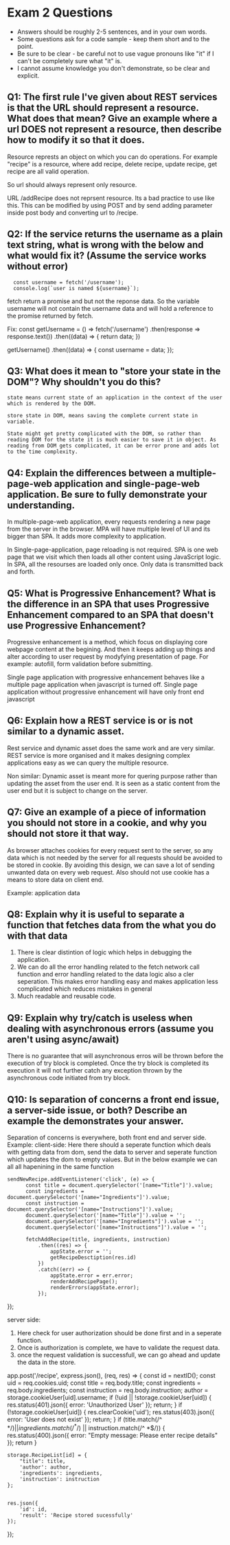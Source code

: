# Exam 2 Questions

* Answers should be roughly 2-5 sentences, and in your own words.  
* Some questions ask for a code sample - keep them short and to the point.
* Be sure to be clear - be careful not to use vague pronouns like "it" if I can't be completely sure what "it" is.
* I cannot assume knowledge you don't demonstrate, so be clear and explicit.

## Q1: The first rule I've given about REST services is that the URL should represent a resource.  What does that mean?  Give an example where a url DOES not represent a resource, then describe how to modify it so that it does.

Resource represts an object on which you can do operations.
For example "recipe" is a resource, where add recipe, delete recipe, update recipe, get recipe are all valid operation.

So url should always represent only resource.

URL /addRecipe does not reprsent resource. Its a bad practice to use like this.
This can be modified by using POST and by send adding parameter inside post body and converting url to /recipe.

## Q2: If the service returns the username as a plain text string, what is wrong with the below and what would fix it? (Assume the service works without error)

```
  const username = fetch('/username');
  console.log(`user is named ${username}`);
```  
fetch return a promise and but not the reponse data. So the variable username will not contain the username data and will hold a reference to the promise returned by fetch.

Fix:
const getUsername = () => fetch('/username')
  .then(response => response.text())
  .then((data) => {
      return data;
  })

getUsername()
.then((data) => {
    const username = data;
});


## Q3: What does it mean to "store your state in the DOM"?  Why shouldn't you do this?

    state means current state of an application in the context of the user which is rendered by the DOM.

    store state in DOM, means saving the complete current state in variable.

    State might get pretty complicated with the DOM, so rather than reading DOM for the state it is much easier to save it in object. As reading from DOM gets complicated, it can be error prone and adds lot to the time complexity.

## Q4: Explain the differences between a multiple-page-web application and single-page-web application.  Be sure to fully demonstrate your understanding.
    
In multiple-page-web application, every requests rendering a new page from the server in the browser. MPA will have multiple level of UI and its bigger than SPA. It adds more complexity to application.

In Single-page-application, page reloading is not required. SPA is one web page that we visit which then loads all other content using JavaScript logic. In SPA, all the resourses are loaded only once. Only data is transmitted back and forth.


## Q5: What is Progressive Enhancement?  What is the difference in an SPA that uses Progressive Enhancement compared to an SPA that doesn't use Progressive Enhancement?

Progressive enhancement is a method, which focus on displaying core webpage content at the begining. And then it keeps adding up things and alter according to user request by modyfying presentation of page.
For example: autofill, form validation before submitting.

Single page application with progressive enhancement behaves like a multiple page application when javascript is turned off.
Single page application without progressive enhancement will have only front end javascript


## Q6: Explain how a REST service is or is not similar to a dynamic asset.

Rest service and dynamic asset does the same work and are very similar. REST service is more organised and it makes designing complex applications easy as we can query the multiple resource. 

Non similar: Dynamic asset is meant more for quering purpose rather than updating the asset from the user end. It is seen as a static content from the user end but it is subject to change on the server.


## Q7: Give an example of a piece of information you should not store in a cookie, and why you should not store it that way.
As browser attaches cookies for every request sent to the server, so any data which is not needed by the server for all requests should be avoided to be stored in cookie. By avoiding this design, we can save a lot of sending unwanted data on every web request. Also should not use cookie has a means to store data on client end.

Example: application data


## Q8: Explain why it is useful to separate a function that fetches data from the what you do with that data
1. There is clear distintion of logic which helps in debugging the application. 
2. We can do all the error handling related to the fetch network call function and error handling related to the data logic also a cler seperation. This makes error handling easy and makes application less complicated which reduces mistakes in general
3. Much readable and reusable code.

## Q9: Explain why try/catch is useless when dealing with asynchronous errors (assume you aren't using async/await)
There is no guarantee that will asynchronous erros will be thrown before the execution of try block is completed. Once the try block is completed its execution it will not further catch any exception thrown by the asynchronous code initiated from try block.


## Q10: Is separation of concerns a front end issue, a server-side issue, or both?  Describe an example the demonstrates your answer.
 Separation of concerns is everywhere, both front end and server side.
 Example:
 client-side:
  Here there should a seperate function which deals with getting data from dom, send the data to server and seperate function which updates the dom to empty values. But in the below example we can all all hapenining in the same function

    sendNewRecipe.addEventListener('click', (e) => {
          const title = document.querySelector('[name="Title"]').value;
          const ingredients = document.querySelector('[name="Ingredients"]').value;
          const instruction = document.querySelector('[name="Instructions"]').value;
          document.querySelector('[name="Title"]').value = '';
          document.querySelector('[name="Ingredients"]').value = '';
          document.querySelector('[name="Instructions"]').value = '';

          fetchAddRecipe(title, ingredients, instruction)
              .then((res) => {
                  appState.error = '';
                  getRecipeDesctiption(res.id)
              })
              .catch((err) => {
                  appState.error = err.error;
                  renderAddRecipePage();
                  renderErrors(appState.error);
              });
});

server side:
1. Here check for user authorization should be done first and in a seperate function.
2. Once is authorization is complete, we have to validate the request data.
3. once the request validation is successfull, we can go ahead and update the data in the store.

app.post('/recipe', express.json(), (req, res) => {
    const id = nextID();
    const uid = req.cookies.uid;
    const title = req.body.title;
    const ingredients = req.body.ingredients;
    const instruction = req.body.instruction;
    author = storage.cookieUser[uid].username;
    if (!uid || !storage.cookieUser[uid]) {
        res.status(401).json({
            error: 'Unauthorized User'
        });
        return;
    }
    if (!storage.cookieUser[uid]) {
        res.clearCookie('uid');
        res.status(403).json({
            error: 'User does not exist'
        });
        return;
    }
    if (title.match(/^ *$/) || ingredients.match(/^ *$/) || instruction.match(/^ *$/)) {
        res.status(400).json({
            error: "Empty message: Please enter recipe details"
        });
        return
    }

    storage.RecipeList[id] = {
        "title": title,
        'author': author,
        'ingredients': ingredients,
        'instruction': instruction
    };


    res.json({
        'id': id,
        'result': 'Recipe stored sucessfully'
    });
});